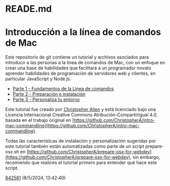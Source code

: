 # READE.md

# **Introducción a la línea de comandos de Mac**

Este repositorio de git contiene un tutorial y archivos asociados para introducir a las personas a la línea de comandos de Mac, con un enfoque en crear una base de habilidades que facilitará a un programador novato aprender habilidades de programación de servidores web y clientes, en particular JavaScript y Node.js.

- [Parte 1 - Fundamentos de la Línea de comandos](Parte1-Fundamentos_de_la_línea_de_comandos.md)
- [Parte 2 - Preparación e instalación](Parte2-Preparacion_e_instalacion.md)
- [Parte 3 - Personaliza tu entorno](Parte3-Personaliza_tu_entorno.md)

Este tutorial fue creado por [Christopher Allen](mailto:ChristopherA@LifeWithAlacrity.com) y está licenciado bajo una Licencia Internacional Creative Commons Atribución-CompartirIgual 4.0, basada en el trabajo original en [https://github.com/ChristopherA/intro-mac-commandline](https://github.com/ChristopherA/intro-mac-commandline).

Todas las características de instalación y personalización sugeridas por este tutorial también están automatizadas como parte de un script prepare-osx.sh en [https://github.com/ChristopherA/prepare-osx-for-webdev](https://github.com/ChristopherA/prepare-osx-for-webdev), sin embargo, recomiendo que realices el tutorial primero para entender qué hace este script.

[842581](https://blockcounter.vercel.app/)  (8/5/2024, 13:42:40)